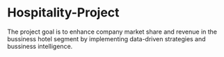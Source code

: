 # Hospitality-Project
The project goal is to enhance company market share and revenue in the bussiness hotel segment by implementing data-driven strategies and bussiness intelligence.
